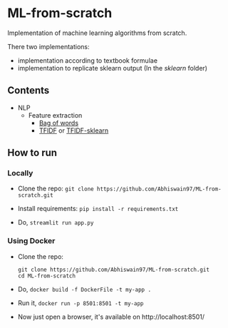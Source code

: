 # ML-from-scratch

Implementation of machine learning algorithms from scratch.

There two implementations:
- implementation according to textbook formulae
- implementation to replicate sklearn output (In the *sklearn* folder)

## Contents

- NLP
    - Feature extraction 
        - [Bag of words](https://github.com/Abhiswain97/ML-from-scratch/blob/master/NLP/feature_extraction/BOW.py) 
        - [TFIDF](https://github.com/Abhiswain97/ML-from-scratch/blob/master/NLP/feature_extraction/Tfidf.py) or [TFIDF-sklearn](https://github.com/Abhiswain97/ML-from-scratch/blob/master/sklearn/NLP/feature_extraction/Tfidf.py) 

## How to run

### Locally

- Clone the repo: `git clone https://github.com/Abhiswain97/ML-from-scratch.git`

- Install requirements: `pip install -r requirements.txt`

- Do, `streamlit run app.py`

### Using Docker

- Clone the repo: 
    ```
    git clone https://github.com/Abhiswain97/ML-from-scratch.git
    cd ML-from-scratch
    ```

- Do, `docker build -f DockerFile -t my-app .`

- Run it, `docker run -p 8501:8501 -t my-app`

- Now just open a browser, it's available on http://localhost:8501/